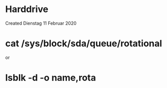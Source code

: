 # Harddrive
Created Dienstag 11 Februar 2020

# cat /sys/block/sda/queue/rotational
or
# lsblk -d -o name,rota

